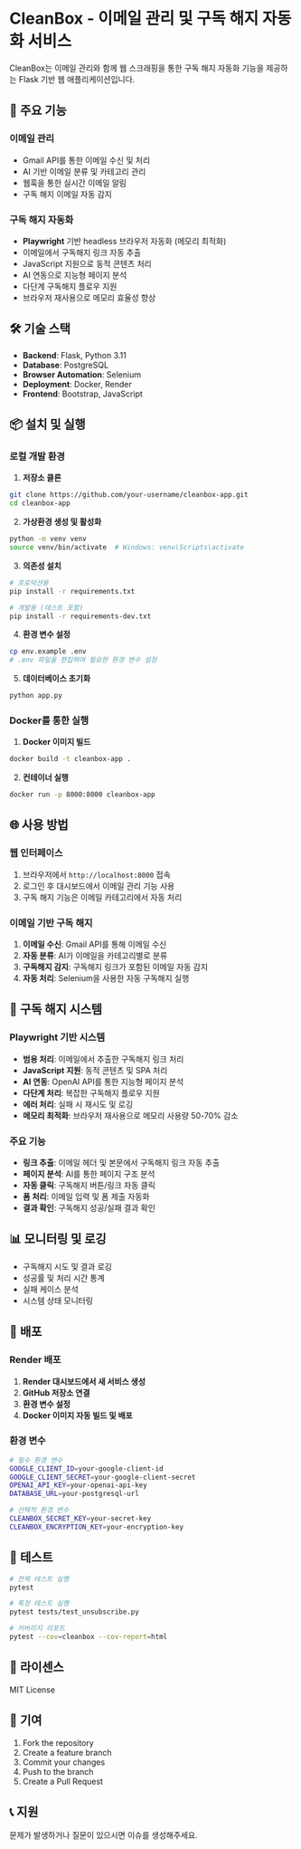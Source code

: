 # CleanBox - 이메일 관리 및 구독 해지 자동화 서비스

CleanBox는 이메일 관리와 함께 웹 스크래핑을 통한 구독 해지 자동화 기능을 제공하는 Flask 기반 웹 애플리케이션입니다.

## 🚀 주요 기능

### 이메일 관리
- Gmail API를 통한 이메일 수신 및 처리
- AI 기반 이메일 분류 및 카테고리 관리
- 웹훅을 통한 실시간 이메일 알림
- 구독 해지 이메일 자동 감지

### 구독 해지 자동화
- **Playwright** 기반 headless 브라우저 자동화 (메모리 최적화)
- 이메일에서 구독해지 링크 자동 추출
- JavaScript 지원으로 동적 콘텐츠 처리
- AI 연동으로 지능형 페이지 분석
- 다단계 구독해지 플로우 지원
- 브라우저 재사용으로 메모리 효율성 향상

## 🛠️ 기술 스택

- **Backend**: Flask, Python 3.11
- **Database**: PostgreSQL
- **Browser Automation**: Selenium
- **Deployment**: Docker, Render
- **Frontend**: Bootstrap, JavaScript

## 📦 설치 및 실행

### 로컬 개발 환경

1. **저장소 클론**
```bash
git clone https://github.com/your-username/cleanbox-app.git
cd cleanbox-app
```

2. **가상환경 생성 및 활성화**
```bash
python -m venv venv
source venv/bin/activate  # Windows: venv\Scripts\activate
```

3. **의존성 설치**
```bash
# 프로덕션용
pip install -r requirements.txt

# 개발용 (테스트 포함)
pip install -r requirements-dev.txt
```

4. **환경 변수 설정**
```bash
cp env.example .env
# .env 파일을 편집하여 필요한 환경 변수 설정
```

5. **데이터베이스 초기화**
```bash
python app.py
```

### Docker를 통한 실행

1. **Docker 이미지 빌드**
```bash
docker build -t cleanbox-app .
```

2. **컨테이너 실행**
```bash
docker run -p 8000:8000 cleanbox-app
```

## 🌐 사용 방법

### 웹 인터페이스

1. 브라우저에서 `http://localhost:8000` 접속
2. 로그인 후 대시보드에서 이메일 관리 기능 사용
3. 구독 해지 기능은 이메일 카테고리에서 자동 처리

### 이메일 기반 구독 해지

1. **이메일 수신**: Gmail API를 통해 이메일 수신
2. **자동 분류**: AI가 이메일을 카테고리별로 분류
3. **구독해지 감지**: 구독해지 링크가 포함된 이메일 자동 감지
4. **자동 처리**: Selenium을 사용한 자동 구독해지 실행

## 🔧 구독 해지 시스템

### Playwright 기반 시스템
- **범용 처리**: 이메일에서 추출한 구독해지 링크 처리
- **JavaScript 지원**: 동적 콘텐츠 및 SPA 처리
- **AI 연동**: OpenAI API를 통한 지능형 페이지 분석
- **다단계 처리**: 복잡한 구독해지 플로우 지원
- **에러 처리**: 실패 시 재시도 및 로깅
- **메모리 최적화**: 브라우저 재사용으로 메모리 사용량 50-70% 감소

### 주요 기능
- **링크 추출**: 이메일 헤더 및 본문에서 구독해지 링크 자동 추출
- **페이지 분석**: AI를 통한 페이지 구조 분석
- **자동 클릭**: 구독해지 버튼/링크 자동 클릭
- **폼 처리**: 이메일 입력 및 폼 제출 자동화
- **결과 확인**: 구독해지 성공/실패 결과 확인

## 📊 모니터링 및 로깅

- 구독해지 시도 및 결과 로깅
- 성공률 및 처리 시간 통계
- 실패 케이스 분석
- 시스템 상태 모니터링

## 🚀 배포

### Render 배포

1. **Render 대시보드에서 새 서비스 생성**
2. **GitHub 저장소 연결**
3. **환경 변수 설정**
4. **Docker 이미지 자동 빌드 및 배포**

### 환경 변수

```bash
# 필수 환경 변수
GOOGLE_CLIENT_ID=your-google-client-id
GOOGLE_CLIENT_SECRET=your-google-client-secret
OPENAI_API_KEY=your-openai-api-key
DATABASE_URL=your-postgresql-url

# 선택적 환경 변수
CLEANBOX_SECRET_KEY=your-secret-key
CLEANBOX_ENCRYPTION_KEY=your-encryption-key
```

## 🧪 테스트

```bash
# 전체 테스트 실행
pytest

# 특정 테스트 실행
pytest tests/test_unsubscribe.py

# 커버리지 리포트
pytest --cov=cleanbox --cov-report=html
```

## 📝 라이센스

MIT License

## 🤝 기여

1. Fork the repository
2. Create a feature branch
3. Commit your changes
4. Push to the branch
5. Create a Pull Request

## 📞 지원

문제가 발생하거나 질문이 있으시면 이슈를 생성해주세요.
